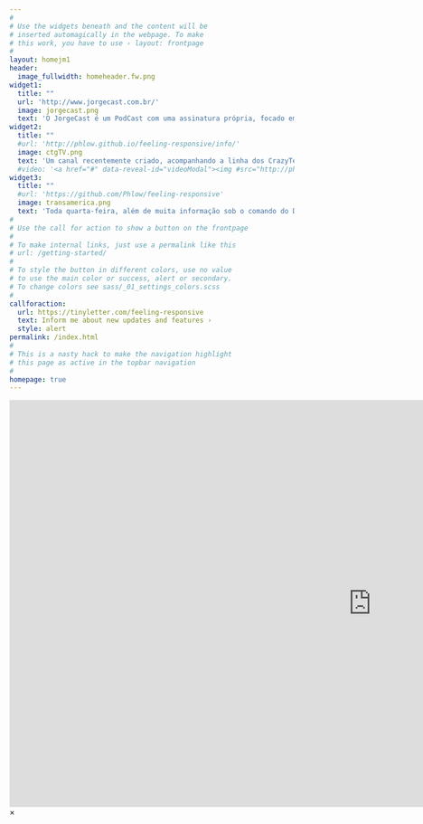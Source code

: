 ```yaml
---
#
# Use the widgets beneath and the content will be
# inserted automagically in the webpage. To make
# this work, you have to use › layout: frontpage
#
layout: homejm1
header:
  image_fullwidth: homeheader.fw.png
widget1:
  title: ""
  url: 'http://www.jorgecast.com.br/'
  image: jorgecast.png
  text: 'O JorgeCast é um PodCast com uma assinatura própria, focado em Internet das Coisas e Produtos, não deixa de lado as raízes de desenvolvedor que tenho, e a vontade de mudar o mundo, sempre com muita diversão, tento trazer novidades, eventos, minha experiência e aprendizados do dia a dia.'
widget2:
  title: ""
  #url: 'http://phlow.github.io/feeling-responsive/info/'
  image: ctgTV.png
  text: 'Um canal recentemente criado, acompanhando a linha dos CrazyTechGuys, para quem ainda não conhece recomendo escutar os podcasts, neste canal vamos trazer tecnologia, aprendizados e muita diversão. '
  #video: '<a href="#" data-reveal-id="videoModal"><img #src="http://phlow.github.io/feeling-responsive/images/start-video-feeling-responsive-302x182.jpg" width="302" #height="182" alt=""/></a>'
widget3:
  title: ""
  #url: 'https://github.com/Phlow/feeling-responsive'
  image: transamerica.png
  text: 'Toda quarta-feira, além de muita informação sob o comando do Daniel Zukko do canal Minha Brasília, eu sou colunista no Transnotícias, ao meio dia em ponto no horário de Brasília. Um quadro sobre as novidades no mercado de tecnologia e discussões sobre o que foi pauta na semana. '
#
# Use the call for action to show a button on the frontpage
#
# To make internal links, just use a permalink like this
# url: /getting-started/
#
# To style the button in different colors, use no value
# to use the main color or success, alert or secondary.
# To change colors see sass/_01_settings_colors.scss
#
callforaction:
  url: https://tinyletter.com/feeling-responsive
  text: Inform me about new updates and features ›
  style: alert
permalink: /index.html
#
# This is a nasty hack to make the navigation highlight
# this page as active in the topbar navigation
#
homepage: true
---
```


<div id="videoModal" class="reveal-modal large" data-reveal="">
  <div class="flex-video widescreen vimeo" style="display: block;">
    <iframe width="1280" height="720" src="https://www.youtube.com/embed/3b5zCFSmVvU" frameborder="0" allowfullscreen></iframe>
  </div>
  <a class="close-reveal-modal">&#215;</a>
</div>
